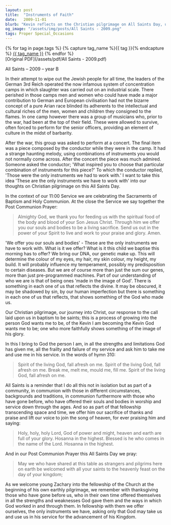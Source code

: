 ```yaml
---
layout: post
title:  "Instruments of Faith"
date:   2009-11-01
blurb: "Kevin reflects on the Christian pilgrimage on All Saints Day, using the metaphor of 'the only instruments we have to work with' to describe our souls and bodies offered in service to God. He emphasizes our journey into Christ, growing into the person God wants us to be, and the communal aspect of worship in communion with saints past and present."
og_image: "/assets/img/posts/All Saints - 2009.png"
tags: Proper Special_Occasions
---    
```

<div class="tag-pills">
  {% for tag in page.tags %}
    {% capture tag_name %}{{ tag }}{% endcapture %}
    <a href="{{ site.baseurl }}/tag/{{ tag_name | slugify }}" class="tag-pill">{{ tag_name }}</a>
  {% endfor %}
</div>
[Original PDF](/assets/pdf/All Saints - 2009.pdf)

All Saints – 2009 – year B

In their attempt to wipe out the Jewish people for all time, the leaders of the German 3rd Reich operated the now infamous system of concentration camps in which slaughter was carried out on an industrial scale. There perished in those camps men and women who could have made a major contribution to German and European civilisation had not the bizarre concept of a pure Arian race blinded its adherents to the intellectual and cultural riches of the men, women and children they consigned to the flames. In one camp however there was a group of musicians who, prior to the war, had been at the top of their field. These were allowed to survive, often forced to perform for the senior officers, providing an element of culture in the midst of barbarity.

After the war, this group was asked to perform at a concert. The final item was a piece composed by the conductor while they were in the camp. It had a strange haunting melody, using combinations of instruments you would not normally come across. After the concert the piece was much admired. Someone asked the conductor; 'What inspired you to choose that particular combination of instruments for this piece?' To which the conductor replied, 'Those were the only instruments we had to work with.' I want to take this idea 'These are the only instruments we have to work with' into our thoughts on Christian pilgrimage on this All Saints Day.

In the context of our 11:00 Service we are celebrating the Sacraments of Baptism and Holy Communion. At the close the Service we say together the Post Communion Prayer:

> Almighty God,
> we thank you for feeding us
> with the spiritual food
> of the body and blood of your Son Jesus Christ.
> Through him we offer you our souls and bodies
> to be a living sacrifice.
> Send us out in the power of your Spirit
> to live and work to your praise and glory. Amen.

'We offer you our souls and bodies' - These are the only instruments we have to work with. What is it we offer? What is it this child we baptise this morning has to offer? We bring our DNA, our genetic make up. This will determine the colour of my eyes, my hair, my skin colour, my height, my build. It will probably influence my temperament, possibly my predisposition to certain diseases. But we are of course more than just the sum our genes, more than just pre-programmed machines. Part of our understanding of who we are is that of being ones 'made in the image of God'. There is something in each one of us that reflects the divine. It may be obscured, it may be shadowed by sin, by our human imperfection but there is something in each one of us that reflects, that shows something of the God who made us.

Our Christian pilgrimage, our journey into Christ, our response to the call laid upon us in baptism to be saints; this is a process of growing into the person God wants me to be, of the Kevin I am becoming the Kevin God wants me to be; one who more faithfully shows something of the image of his glory.

In this I bring to God the person I am, in all the strengths and limitations God has given me, all the frailty and failure of my service and ask him to take me and use me in his service. In the words of hymn 310:

> Spirit of the living God,
> fall afresh on me.
> Spirit of the living God,
> fall afresh on me.
> Break me, melt me,
> mould me, fill me.
> Spirit of the living God,
> fall afresh on me.

All Saints is a reminder that I do all this not in isolation but as part of a community, in communion with those in different circumstances, backgrounds and traditions, in communion furthermore with those who have gone before, who have offered their souls and bodies in worship and service down through the ages. And so as part of that fellowship transcending space and time, we offer him our sacrifice of thanks and praise and lift our voice to join the song of heaven, for ever praising him and saying:

> Holy, holy, holy Lord,
> God of power and might,
> heaven and earth are full of your glory.
> Hosanna in the highest.
> Blessed is he who comes in the name of the Lord.
> Hosanna in the highest.

And in our Post Communion Prayer this All Saints Day we pray:

> May we who have shared at this table
> as strangers and pilgrims here on earth
> be welcomed with all your saints
> to the heavenly feast on the day of your kingdom;

As we welcome young Zachary into the fellowship of the Church at the beginning of his own earthly pilgrimage, we remember with thanksgiving those who have gone before us, who in their own time offered themselves in all the strengths and weaknesses God gave them and the ways in which God worked in and through them. In fellowship with them we offer ourselves, the only instruments we have, asking only that God may take us and use us in his service for the advancement of his Kingdom.
